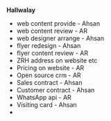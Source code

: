 **Hallwalay**
- web content provide - Ahsan
- web content review - AR
- web designer arrange  - Ahsan
- flyer redesign - Ahsan
- flyer content review - AR
- ZRH address on website etc
- Pricing on website - AR
- Open source crm - AR
- Sales contract - Ahsan
- Customer contract - Ahsan
- WhatsApp api - AR
- Visiting card - Ahsan
- 

